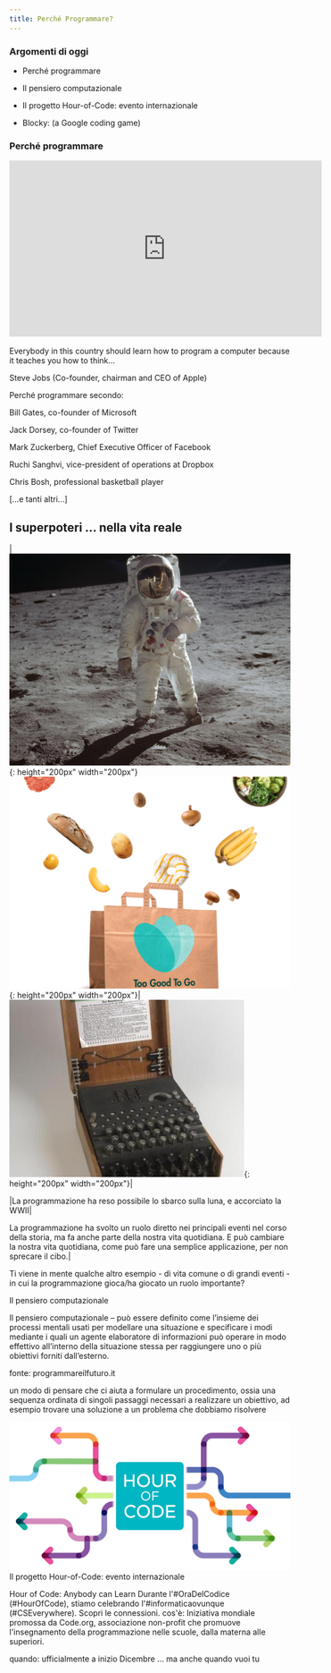 ```yaml
---
title: Perché Programmare?
---
```


### Argomenti di oggi

- Perché programmare

- Il pensiero computazionale

- Il progetto Hour-of-Code: evento internazionale

- Blocky: (a Google coding game)

### Perché programmare 


<iframe width="560" height="315" src="https://www.youtube.com/embed/nKIu9yen5nc" title="Titolo del video" frameborder="0" allow="accelerometer; autoplay; clipboard-write; encrypted-media; gyroscope; picture-in-picture" allowfullscreen></iframe>




Everybody in this country should learn how to program a computer because it teaches you how to think...

Steve Jobs (Co-founder, chairman and CEO of Apple)

Perché programmare secondo:

Bill Gates, co-founder of Microsoft

Jack Dorsey, co-founder of Twitter

Mark Zuckerberg, Chief Executive Officer of Facebook

Ruchi Sanghvi, vice-president of operations at Dropbox

Chris Bosh, professional basketball player

[...e tanti altri...]


<h2 class="bg-dark mb-3">I superpoteri ... nella vita reale</h2>

|![Astronauta](images/astro.jpg){: height="200px" width="200px"} ![too_goo](images/too_goo.png){: height="200px" width="200px"}|
![Old_PC](images/old_pc.jpg){: height="200px" width="200px"}|

|La programmazione ha reso possibile lo sbarco sulla luna, e accorciato la WWII|


La programmazione ha svolto un ruolo diretto nei principali eventi nel corso della storia, ma fa anche parte della nostra vita quotidiana. E può cambiare la nostra vita quotidiana, come può fare una semplice applicazione, per non sprecare il cibo.|

Ti viene in mente qualche altro esempio - di vita comune o di grandi eventi - in cui la programmazione gioca/ha giocato un ruolo importante?


Il pensiero computazionale


Il pensiero computazionale – può essere definito come l’insieme dei processi mentali usati per modellare una situazione e specificare i modi mediante i quali un agente elaboratore di informazioni può operare in modo effettivo all’interno della situazione stessa per raggiungere uno o più obiettivi forniti dall’esterno.

fonte: programmareilfuturo.it

un modo di pensare che ci aiuta a formulare un procedimento, ossia una sequenza ordinata di singoli passaggi necessari a realizzare un obiettivo, ad esempio trovare una soluzione a un problema che dobbiamo risolvere

![scheme_code](images/scheme_code.png)
Il progetto Hour-of-Code: evento internazionale


Hour of Code: Anybody can Learn
Durante l'#OraDelCodice (#HourOfCode), stiamo celebrando l'#informaticaovunque (#CSEverywhere). Scopri le connessioni.
cos'è: Iniziativa mondiale promossa da Code.org, associazione non-profit che promuove l'insegnamento della programmazione nelle scuole, dalla materna alle superiori.


quando: ufficialmente a inizio Dicembre ... ma anche quando vuoi tu



